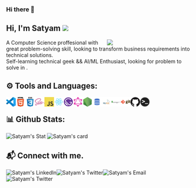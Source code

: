 ### Hi there 👋


<h2> Hi, I'm Satyam <img src="https://media.giphy.com/media/YrZECW1GgBkqat6F0B/giphy.gif" width="75"> </h2>

<img align='right' src="https://media.giphy.com/media/RbDKaczqWovIugyJmW/giphy.gif" width="230">

A Computer Science proffesional with great problem-solving skill, looking to transform business requirements into technical solutions.<br>
Self-learning technical geek && AI/ML Enthusiast, looking for problem to solve in .<br>
<h2> ⚙ Tools and Languages: </h2>
<img align="left" alt="Visual Studio Code" width="26px" src="https://raw.githubusercontent.com/github/explore/80688e429a7d4ef2fca1e82350fe8e3517d3494d/topics/visual-studio-code/visual-studio-code.png" />
<img align="left" alt="HTML5" width="26px" src="https://raw.githubusercontent.com/github/explore/80688e429a7d4ef2fca1e82350fe8e3517d3494d/topics/html/html.png" />
<img align="left" alt="CSS3" width="26px" src="https://raw.githubusercontent.com/github/explore/80688e429a7d4ef2fca1e82350fe8e3517d3494d/topics/css/css.png" />
<img align="left" alt="Sass" width="26px" src="https://raw.githubusercontent.com/github/explore/80688e429a7d4ef2fca1e82350fe8e3517d3494d/topics/sass/sass.png" />
<img align="left" alt="JavaScript" width="26px" src="https://raw.githubusercontent.com/github/explore/80688e429a7d4ef2fca1e82350fe8e3517d3494d/topics/javascript/javascript.png" />
<img align="left" alt="React" width="26px" src="https://raw.githubusercontent.com/github/explore/80688e429a7d4ef2fca1e82350fe8e3517d3494d/topics/react/react.png" />
<img align="left" alt="Gatsby" width="26px" src="https://raw.githubusercontent.com/github/explore/e94815998e4e0713912fed477a1f346ec04c3da2/topics/gatsby/gatsby.png" />
<img align="left" alt="GraphQL" width="26px" src="https://raw.githubusercontent.com/github/explore/80688e429a7d4ef2fca1e82350fe8e3517d3494d/topics/graphql/graphql.png" />
<img align="left" alt="Node.js" width="26px" src="https://raw.githubusercontent.com/github/explore/80688e429a7d4ef2fca1e82350fe8e3517d3494d/topics/nodejs/nodejs.png" />

<img align="left" alt="SQL" width="26px" src="https://raw.githubusercontent.com/github/explore/80688e429a7d4ef2fca1e82350fe8e3517d3494d/topics/sql/sql.png" />
<img align="left" alt="MySQL" width="26px" src="https://raw.githubusercontent.com/github/explore/80688e429a7d4ef2fca1e82350fe8e3517d3494d/topics/mysql/mysql.png" />
<img align="left" alt="MongoDB" width="26px" src="https://raw.githubusercontent.com/github/explore/80688e429a7d4ef2fca1e82350fe8e3517d3494d/topics/mongodb/mongodb.png" />
<img align="left" alt="Git" width="26px" src="https://raw.githubusercontent.com/github/explore/80688e429a7d4ef2fca1e82350fe8e3517d3494d/topics/git/git.png" />
<img align="left" alt="GitHub" width="26px" src="https://raw.githubusercontent.com/github/explore/78df643247d429f6cc873026c0622819ad797942/topics/github/github.png" />
<img align="left" alt="Terminal" width="26px" src="https://raw.githubusercontent.com/github/explore/80688e429a7d4ef2fca1e82350fe8e3517d3494d/topics/terminal/terminal.png" /><br>
<h2>📊 Github Stats:</h2>
<img src ="https://github-readme-stats.vercel.app/api?username=the-satyam" alt= "Satyam's Stat" />
<img src ="https://github-readme-stats.vercel.app/api/top-langs/?username=the-satyam" alt= "Satyam's card" />
<br>
<h2> 📬 Connect with me. </h2>

<a href="https://www.linkedin.com/in/satyam-vishwakarma-a96062162/">
  <img align="left" alt="Satyam's LinkedIn" src="https://img.icons8.com/doodle/46/000000/linkedin--v2.png"/>
</a>

<a href="https://twitter.com/satyamvish_">
  <img align="left" alt="Satyam's Twitter" src="https://img.icons8.com/doodle/48/000000/twitter.png"/>
</a>

<a href="mailto:satyamvishwa03@gmail.com">
  <img align="left" alt="Satyam's Email" src="https://img.icons8.com/dusk/48/000000/gmail-login.png"/>
</a>

<a href="https://instagram.com/satyamvish_">
  <img align="left" alt="Satyam's Twitter" src="https://img.icons8.com/doodle/48/000000/instagram.png"/>
</a>
